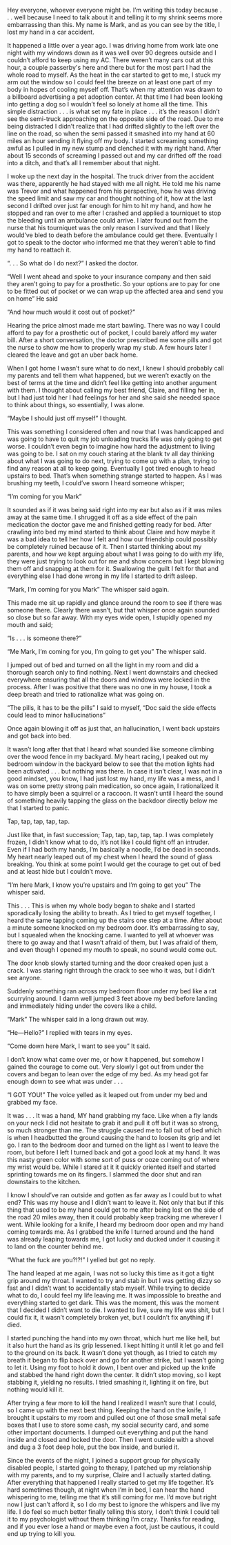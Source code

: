 Hey everyone, whoever everyone might be. I’m writing this today because . . . well because I need to talk about it and telling it to my shrink seems more embarrassing than this. My name is Mark, and as you can see by the title, I lost my hand in a car accident.

It happened a little over a year ago. I was driving home from work late one night with my windows down as it was well over 90 degrees outside and I couldn’t afford to keep using my AC. There weren’t many cars out at this hour, a couple passerby's here and there but for the most part I had the whole road to myself. As the heat in the car started to get to me, I stuck my arm out the window so I could feel the breeze on at least one part of my body in hopes of cooling myself off. That’s when my attention was drawn to a billboard advertising a pet adoption center. At that time I had been looking into getting a dog so I wouldn’t feel so lonely at home all the time. This simple distraction . . . is what set my fate in place . . . it’s the reason I didn’t see the semi-truck approaching on the opposite side of the road. Due to me being distracted I didn’t realize that I had drifted slightly to the left over the line on the road, so when the semi passed it smashed into my hand at 60 miles an hour sending it flying off my body. I started screaming something awful as I pulled in my new stump and clenched it with my right hand. After about 15 seconds of screaming I passed out and my car drifted off the road into a ditch, and that’s all I remember about that night.

I woke up the next day in the hospital. The truck driver from the accident was there, apparently he had stayed with me all night. He told me his name was Trevor and what happened from his perspective, how he was driving the speed limit and saw my car and thought nothing of it, how at the last second I drifted over just far enough for him to hit my hand, and how he stopped and ran over to me after I crashed and applied a tourniquet to stop the bleeding until an ambulance could arrive. I later found out from the nurse that his tourniquet was the only reason I survived and that I likely would’ve bled to death before the ambulance could get there. Eventually I got to speak to the doctor who informed me that they weren’t able to find my hand to reattach it.

“. . . So what do I do next?” I asked the doctor.

“Well I went ahead and spoke to your insurance company and then said they aren’t going to pay for a prosthetic. So your options are to pay for one to be fitted out of pocket or we can wrap up the affected area and send you on home” He said

“And how much would it cost out of pocket?”

Hearing the price almost made me start bawling. There was no way I could afford to pay for a prosthetic out of pocket, I could barely afford my water bill. After a short conversation, the doctor prescribed me some pills and got the nurse to show me how to properly wrap my stub. A few hours later I cleared the leave and got an uber back home.

When I got home I wasn’t sure what to do next, I knew I should probably call my parents and tell them what happened, but we weren’t exactly on the best of terms at the time and didn’t feel like getting into another argument with them. I thought about calling my best friend, Claire, and filling her in, but I had just told her I had feelings for her and she said she needed space to think about things, so essentially, I was alone.

“Maybe I should just off myself” I thought.

This was something I considered often and now that I was handicapped and was going to have to quit my job unloading trucks life was only going to get worse. I couldn’t even begin to imagine how hard the adjustment to living was going to be. I sat on my couch staring at the blank tv all day thinking about what I was going to do next, trying to come up with a plan, trying to find any reason at all to keep going. Eventually I got tired enough to head upstairs to bed. That’s when something strange started to happen. As I was brushing my teeth, I could’ve sworn I heard someone whisper;

“I’m coming for you Mark”

It sounded as if it was being said right into my ear but also as if it was miles away at the same time. I shrugged it off as a side effect of the pain medication the doctor gave me and finished getting ready for bed. After crawling into bed my mind started to think about Claire and how maybe it was a bad idea to tell her how I felt and how our friendship could possibly be completely ruined because of it. Then I started thinking about my parents, and how we kept arguing about what I was going to do with my life, they were just trying to look out for me and show concern but I kept blowing them off and snapping at them for it. Swallowing the guilt I felt for that and everything else I had done wrong in my life I started to drift asleep.

“Mark, I’m coming for you Mark” The whisper said again.

This made me sit up rapidly and glance around the room to see if there was someone there. Clearly there wasn’t, but that whisper once again sounded so close but so far away. With my eyes wide open, I stupidly opened my mouth and said;

“Is . . . is someone there?”

“Me Mark, I’m coming for you, I’m going to get you” The whisper said.

I jumped out of bed and turned on all the light in my room and did a thorough search only to find nothing. Next I went downstairs and checked everywhere ensuring that all the doors and windows were locked in the process. After I was positive that there was no one in my house, I took a deep breath and tried to rationalize what was going on.

“The pills, it has to be the pills” I said to myself, “Doc said the side effects could lead to minor hallucinations”

Once again blowing it off as just that, an hallucination, I went back upstairs and got back into bed.

It wasn’t long after that that I heard what sounded like someone climbing over the wood fence in my backyard. My heart racing, I peaked out my bedroom window in the backyard below to see that the motion lights had been activated . . . but nothing was there. In case it isn’t clear, I was not in a good mindset, you know, I had just lost my hand, my life was a mess, and I was on some pretty strong pain medication, so once again, I rationalized it to have simply been a squirrel or a raccoon. It wasn’t until I heard the sound of something heavily tapping the glass on the backdoor directly below me that I started to panic.

Tap, tap, tap, tap, tap.

Just like that, in fast succession; Tap, tap, tap, tap, tap. I was completely frozen, I didn’t know what to do, it’s not like I could fight off an intruder. Even if I had both my hands, I’m basically a noodle, I’d be dead in seconds. My heart nearly leaped out of my chest when I heard the sound of glass breaking. You think at some point I would get the courage to get out of bed and at least hide but I couldn’t move.

“I’m here Mark, I know you’re upstairs and I’m going to get you” The whisper said.

This . . . This is when my whole body began to shake and I started sporadically losing the ability to breath. As I tried to get myself together, I heard the same tapping coming up the stairs one step at a time. After about a minute someone knocked on my bedroom door. It’s embarrassing to say, but I squealed when the knocking came. I wanted to yell at whoever was there to go away and that I wasn’t afraid of them, but I was afraid of them, and even though I opened my mouth to speak, no sound would come out.

The door knob slowly started turning and the door creaked open just a crack. I was staring right through the crack to see who it was, but I didn’t see anyone.

Suddenly something ran across my bedroom floor under my bed like a rat scurrying around. I damn well jumped 3 feet above my bed before landing and immediately hiding under the covers like a child.

“Mark” The whisper said in a long drawn out way.

“He—Hello?” I replied with tears in my eyes.

“Come down here Mark, I want to see you” It said.

I don’t know what came over me, or how it happened, but somehow I gained the courage to come out. Very slowly I got out from under the covers and began to lean over the edge of my bed. As my head got far enough down to see what was under . . .

“I GOT YOU!” The voice yelled as it leaped out from under my bed and grabbed my face.

It was . . . It was a hand, MY hand grabbing my face. Like when a fly lands on your neck I did not hesitate to grab it and pull it off but it was so strong, so much stronger than me. The struggle caused me to fall out of bed which is when I headbutted the ground causing the hand to loosen its grip and let go. I ran to the bedroom door and turned on the light as I went to leave the room, but before I left I turned back and got a good look at my hand. It was this nasty green color with some sort of puss or ooze coming out of where my wrist would be. While I stared at it it quickly oriented itself and started sprinting towards me on its fingers. I slammed the door shut and ran downstairs to the kitchen.

I know I should’ve ran outside and gotten as far away as I could but to what end? This was my house and I didn’t want to leave it. Not only that but if this thing that used to be my hand could get to me after being lost on the side of the road 20 miles away, then it could probably keep tracking me wherever I went. While looking for a knife, I heard my bedroom door open and my hand coming towards me. As I grabbed the knife I turned around and the hand was already leaping towards me, I got lucky and ducked under it causing it to land on the counter behind me.

“What the fuck are you?!?!” I yelled but got no reply.

The hand leaped at me again, I was not so lucky this time as it got a tight grip around my throat. I wanted to try and stab in but I was getting dizzy so fast and I didn’t want to accidentally stab myself. While trying to decide what to do, I could feel my life leaving me. It was impossible to breathe and everything started to get dark. This was the moment, this was the moment that I decided I didn’t want to die. I wanted to live, sure my life was shit, but I could fix it, it wasn’t completely broken yet, but I couldn’t fix anything if I died.

I started punching the hand into my own throat, which hurt me like hell, but it also hurt the hand as its grip lessened. I kept hitting it until it let go and fell to the ground on its back. It wasn’t done yet though, as I tried to catch my breath it began to flip back over and go for another strike, but I wasn’t going to let it. Using my foot to hold it down, I bent over and picked up the knife and stabbed the hand right down the center. It didn’t stop moving, so I kept stabbing it, yielding no results. I tried smashing it, lighting it on fire, but nothing would kill it.

After trying a few more to kill the hand I realized I wasn’t sure that I could, so I came up with the next best thing. Keeping the hand on the knife, I brought it upstairs to my room and pulled out one of those small metal safe boxes that I use to store some cash, my social security card, and some other important documents. I dumped out everything and put the hand inside and closed and locked the door. Then I went outside with a shovel and dug a 3 foot deep hole, put the box inside, and buried it.

Since the events of the night, I joined a support group for physically disabled people, I started going to therapy, I patched up my relationship with my parents, and to my surprise, Claire and I actually started dating. After everything that happened I really started to get my life together. It’s hard sometimes though, at night when I’m in bed, I can hear the hand whispering to me, telling me that it’s still coming for me. I’d move but right now I just can’t afford it, so I do my best to ignore the whispers and live my life. I do feel so much better finally telling this story, I don’t think I could tell it to my psychologist without them thinking I’m crazy. Thanks for reading, and if you ever lose a hand or maybe even a foot, just be cautious, it could end up trying to kill you.
